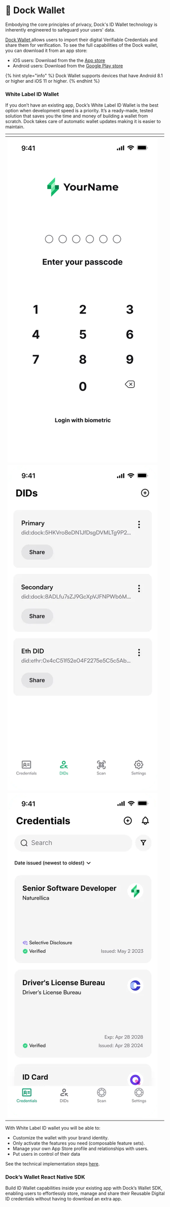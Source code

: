 # 📳 Dock Wallet

Embodying the core principles of privacy, Dock's ID Wallet technology is inherently engineered to safeguard your users' data.

[Dock Wallet ](https://www.dock.io/feature/identity-wallet)allows users to import their digital Verifiable Credentials and share them for verification. To see the full capabilities of the Dock wallet, you can download it from an app store:

* iOS users: Download from the the [App store](https://apps.apple.com/us/app/dock-wallet/id1565227368)
* Android users: Download from the [Google Play store](https://play.google.com/store/apps/details?id=com.dockapp)

{% hint style="info" %}
Dock Wallet supports devices that have  Android 8.1 or higher and iOS 11 or higher.
{% endhint %}

### White Label ID Wallet

If you don’t have an existing app, Dock’s White Label ID Wallet is the best option when development speed is a priority. It’s a ready-made, tested solution that saves you the time and money of building a wallet from scratch. Dock takes care of automatic wallet updates making it is easier to maintain.

<table data-view="cards"><thead><tr><th></th><th></th></tr></thead><tbody><tr><td><img src="../.gitbook/assets/64d56c2d933df9ceec8f9b50_white label mockup 01.png" alt=""></td><td></td></tr><tr><td><img src="../.gitbook/assets/64d56c2dca022c113851b25f_white label mockup 02.webp" alt=""></td><td></td></tr><tr><td><img src="../.gitbook/assets/64d56c2d550809f0b632e773_white label mockup 03 (1).webp" alt=""></td><td></td></tr></tbody></table>

With White Label ID wallet you will be able to:

* Customize the wallet with your brand identity.
* Only activate the features you need (composable feature sets).
* Manage your own App Store profile and relationships with users.
* Put users in control of their data

See the technical implementation steps [here](white-label-wallet/).

### Dock’s Wallet React Native SDK

Build ID Wallet capabilities inside your existing app with Dock’s Wallet SDK, enabling users to effortlessly store, manage and share their Reusable Digital ID credentials without having to download an extra app.
